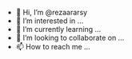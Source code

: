 - 👋 Hi, I’m @rezaararsy
- 👀 I’m interested in ...
- 🌱 I’m currently learning ...
- 💞️ I’m looking to collaborate on ...
- 📫 How to reach me ...

<!---
rezaararsy/rezaararsy is a ✨ special ✨ repository because its `README.md` (this file) appears on your GitHub profile.
You can click the Preview link to take a look at your changes.
--->
